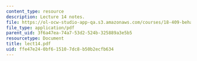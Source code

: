 ```yaml
---
content_type: resource
description: Lecture 14 notes.
file: https://ol-ocw-studio-app-qa.s3.amazonaws.com/courses/18-409-behavior-of-algorithms-spring-2002/ffe47e240bf615107dc8b50b2ecfb634_lect14.pdf
file_type: application/pdf
parent_uid: 3f6a47ea-74a7-53d2-524b-325889a3e5b5
resourcetype: Document
title: lect14.pdf
uid: ffe47e24-0bf6-1510-7dc8-b50b2ecfb634
---
```

